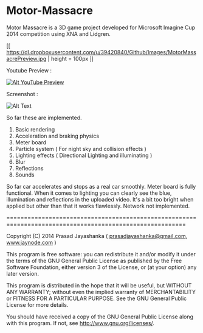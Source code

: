 Motor-Massacre
==============

Motor Massacre is a 3D game project developed for Microsoft Imagine Cup 2014 competition using XNA and Lidgren.


[[ https://dl.dropboxusercontent.com/u/39420840/Github/Images/MotorMassacrePreview.jpg | height = 100px ]]

Youtube Preview :

[![Alt YouTube Preview](https://i1.ytimg.com/vi/SC0WQ9LVjhc/2.jpg?time=1399981042212)](https://www.youtube.com/watch?v=SC0WQ9LVjhc)

Screenshot :

![Alt Text](dl.dropboxusercontent.com/u/39420840/Github/Images/MotorMassacrePreview.jpg )

So far these are implemented.

1) Basic rendering
2) Acceleration and braking physics
3) Meter board
4) Particle system ( For night sky and collision effects )
5) Lighting effects ( Directional Lighting and illuminating )
6) Blur
7) Reflections
8) Sounds

So far car accelerates and stops as a real car smoothly. Meter board is fully functional. When it comes to 
lighting you can clearly see the blue, illumination and reflections in the uploaded video. It's a bit too bright
when applied but other than that it works flawlessly. Network not implemented.

=========================================================================================================


Copyright (C) 2014 Prasad Jayashanka ( prasadjayashanka@gmail.com, www.jaynode.com )

This program is free software: you can redistribute it and/or modify it under the terms of the GNU General 
Public License as published by the Free Software Foundation, either version 3 of the License, or (at your option) 
any later version.

This program is distributed in the hope that it will be useful, but WITHOUT ANY WARRANTY; 
without even the implied warranty of MERCHANTABILITY or FITNESS FOR A PARTICULAR PURPOSE. 
See the GNU General Public License for more details.


You should have received a copy of the GNU General Public License along with this program. 
If not, see http://www.gnu.org/licenses/.
